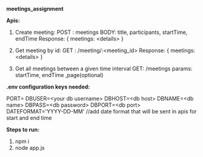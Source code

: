 **meetings_assignment**


**Apis:**

1. Create meeting:
   POST : meetings
   BODY:  title, participants, startTime, endTime 
   Response: { meetings: \<details\> }
  
2. Get meeting by id:
   GET : /meeting/:<meeting_id>
   Response: { meetings: \<details\> }
  
3. Get all meetings between a given time interval
   GET: /meetings
   params: startTime, endTime ,page(optional)
   
   
**.env configuration keys needed:**
 
PORT=
DBUSER=\<your db username\>
DBHOST=\<db host\>
DBNAME=\<db name\>
DBPASS=\<db password\>
DBPORT=\<db port\>
DATEFORMAT='YYYY-DD-MM'  //add date format that will be sent in apis for start and end time
  
**Steps to run:**

1. npm i
2. node app.js
  
  
